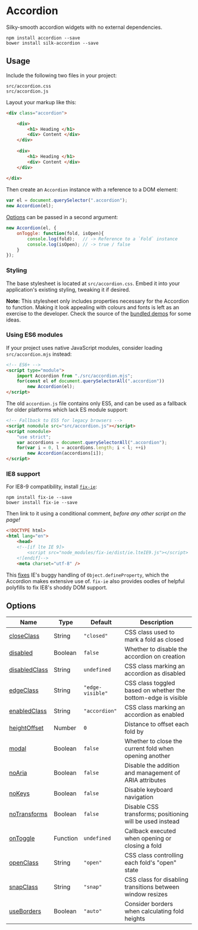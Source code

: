 <!---*-tab-width:4;indent-tabs-mode:t;-*- vim:set ts=4 noet:--->

Accordion
================================================================

Silky-smooth accordion widgets with no external dependencies.

~~~shell
npm install accordion --save
bower install silk-accordion --save
~~~



Usage
----------------------------------------------------------------

Include the following two files in your project:

	src/accordion.css
	src/accordion.js


Layout your markup like this:

~~~html
<div class="accordion">

	<div>
		<h1> Heading </h1>
		<div> Content </div>
	</div>
	
	<div>
		<h1> Heading </h1>
		<div> Content </div>
	</div>
	
</div>
~~~


Then create an `Accordion` instance with a reference to a DOM element:

~~~js
var el = document.querySelector(".accordion");
new Accordion(el);
~~~


[Options](docs/options.adoc) can be passed in a second argument:

~~~js
new Accordion(el, {
	onToggle: function(fold, isOpen){
		console.log(fold);   // -> Reference to a `Fold` instance
		console.log(isOpen); // -> true / false
	}
});
~~~

### Styling
The base stylesheet is located at `src/accordion.css`.
Embed it into your application's existing styling, tweaking it if desired.

**Note:** This stylesheet only includes properties necessary for the Accordion to function.
Making it look appealing with colours and fonts is left as an exercise to the developer.
Check the source of the [bundled demos](`demos/anim-switch.htm`) for some ideas.



### Using ES6 modules
If your project uses native JavaScript modules, consider loading `src/accordion.mjs` instead:

~~~html
<!-- ES6+ -->
<script type="module">
	import Accordion from "./src/accordion.mjs";
	for(const el of document.querySelectorAll(".accordion"))
		new Accordion(el);
</script>
~~~

The old `accordion.js` file contains only ES5, and can be used as a fallback for older platforms which lack ES module support:

~~~html
<!-- Fallback to ES5 for legacy browsers -->
<script nomodule src="src/accordion.js"></script>
<script nomodule>
	"use strict";
	var accordions = document.querySelectorAll(".accordion");
	for(var i = 0, l = accordions.length; i < l; ++i)
		new Accordion(accordions[i]);
</script>
~~~


### IE8 support
For IE8-9 compatibility, install [`fix-ie`](https://www.npmjs.com/package/fix-ie):

~~~shell
npm install fix-ie --save
bower install fix-ie --save
~~~


Then link to it using a conditional comment, *before any other script on the page!*

~~~html
<!DOCTYPE html>
<html lang="en">
	<head>
	<!--[if lte IE 9]>
		<script src="node_modules/fix-ie/dist/ie.lteIE9.js"></script>
	<![endif]-->
	<meta charset="utf-8" />
~~~

This [fixes](https://www.npmjs.com/package/fix-ie#ie8pp) IE's buggy handling of `Object.defineProperty`, which the Accordion makes extensive use of. `fix-ie` also provides oodles of helpful polyfills to fix IE8's shoddy DOM support.



Options
----------------------------------------------------------------

| Name                                             | Type     | Default          | Description                                                     |
|--------------------------------------------------|----------|------------------|-----------------------------------------------------------------|
| [closeClass](docs/options.adoc#closeclass)       | String   | `"closed"`       | CSS class used to mark a fold as closed                         |
| [disabled](docs/options.adoc#disabled)           | Boolean  | `false`          | Whether to disable the accordion on creation                    |
| [disabledClass](docs/options.adoc#disabledclass) | String   | `undefined`      | CSS class marking an accordion as disabled                      |
| [edgeClass](docs/options.adoc#edgeclass)         | String   | `"edge-visible"` | CSS class toggled based on whether the bottom-edge is visible   |
| [enabledClass](docs/options.adoc#enabledclass)   | String   | `"accordion"`    | CSS class marking an accordion as enabled                       |
| [heightOffset](docs/options.adoc#heightoffset)   | Number   | `0`              | Distance to offset each fold by                                 |
| [modal](docs/options.adoc#modal)                 | Boolean  | `false`          | Whether to close the current fold when opening another          |
| [noAria](docs/options.adoc#noaria)               | Boolean  | `false`          | Disable the addition and management of ARIA attributes          |
| [noKeys](docs/options.adoc#nokeys)               | Boolean  | `false`          | Disable keyboard navigation                                     |
| [noTransforms](docs/options.adoc#notransforms)   | Boolean  | `false`          | Disable CSS transforms; positioning will be used instead        |
| [onToggle](docs/options.adoc#ontoggle)           | Function | `undefined`      | Callback executed when opening or closing a fold                |
| [openClass](docs/options.adoc#openclass)         | String   | `"open"`         | CSS class controlling each fold's "open" state                  |
| [snapClass](docs/options.adoc#snapclass)         | String   | `"snap"`         | CSS class for disabling transitions between window resizes      |
| [useBorders](docs/options.adoc#useborders)       | Boolean  | `"auto"`         | Consider borders when calculating fold heights                  |
